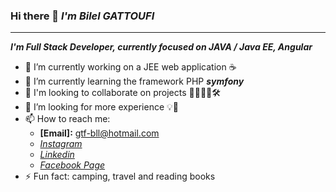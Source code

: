 ### Hi there 👋 *I'm Bilel GATTOUFI*
----------------------------------------
***I'm Full Stack Developer, currently focused on JAVA / Java EE, Angular***

- 🔭 I’m currently working on a JEE web application ☕
- 🌱 I’m currently learning the framework PHP ***symfony*** 
- 👯 I'm looking to collaborate on projects 👨‍💻👩‍💻🛠
- 🤔 I’m looking for more experience 💡💪
- 📫 How to reach me: 
  - **[Email]:** <gtf-bll@hotmail.com>
  - *[Instagram](https://www.instagram.com/coding.todo/)*
  - *[Linkedin](https://www.linkedin.com/in/bilel-gattoufi-0a025229/)*
  - *[Facebook Page](https://www.facebook.com/todocoding)*
- ⚡ Fun fact: camping, travel and reading books
